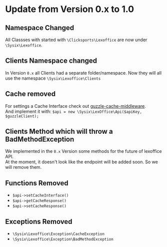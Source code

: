 # Update from Version 0.x to 1.0

## Namespace Changed

All Classses with started with `\Clicksports\Lexoffice` are now under `\Sysix\Lexoffice`.

## Clients Namespace changed

In Version `0.x` all Clients had a separate folder/namespace. Now they will all use the namespace
`\Sysix\Lexoffice\Clients`

## Cache removed

For settings a Cache Interface check out [guzzle-cache-middleware](https://github.com/Kevinrob/guzzle-cache-middleware).  
And implement it with:
`$api = new \Sysix\LexOffice\Api($apiKey, $guzzleClient);`

## Clients Method which will throw a BadMethodException

We implemented in the `0.x` Version some methods for the future of lexoffice API.  
At the moment, it doesn't look like the endpoint will be added soon. So we will remove them.

## Functions Removed

- `$api->setCacheInterface()`
- `$api->getCacheResponse()`
- `$api->setCacheResponse()`

## Exceptions Removed

- `\Sysix\Lexoffice\Exception\CacheException`
- `\Sysix\Lexoffice\Exception\BadMethodException`